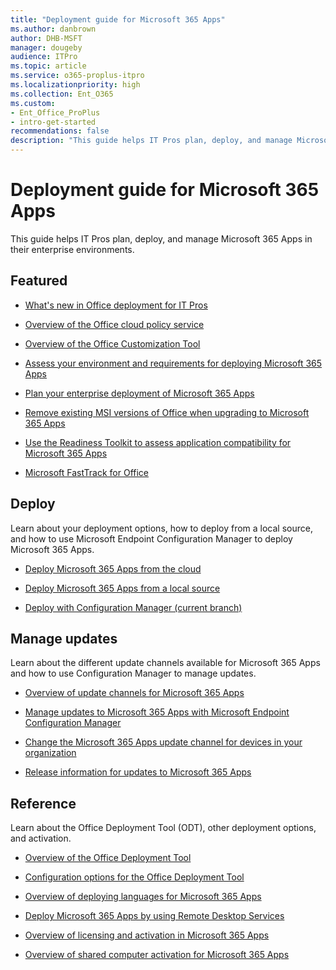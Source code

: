 ```yaml
---
title: "Deployment guide for Microsoft 365 Apps"
ms.author: danbrown
author: DHB-MSFT
manager: dougeby
audience: ITPro
ms.topic: article
ms.service: o365-proplus-itpro
ms.localizationpriority: high
ms.collection: Ent_O365
ms.custom: 
- Ent_Office_ProPlus
- intro-get-started
recommendations: false
description: "This guide helps IT Pros plan, deploy, and manage Microsoft 365 Apps in their enterprise environments."
---
```


# Deployment guide for Microsoft 365 Apps

 This guide helps IT Pros plan, deploy, and manage Microsoft 365 Apps in their enterprise environments.
  
## Featured

- [What's new in Office deployment for IT Pros](whats-new-office-it-pros.md)

- [Overview of the Office cloud policy service](admincenter/overview-office-cloud-policy-service.md)

- [Overview of the Office Customization Tool](admincenter/overview-office-customization-tool.md)

- [Assess your environment and requirements for deploying Microsoft 365 Apps](assess-microsoft-365-apps.md)
 
- [Plan your enterprise deployment of Microsoft 365 Apps](plan-microsoft-365-apps.md)

- [Remove existing MSI versions of Office when upgrading to Microsoft 365 Apps](upgrade-from-msi-version.md)
  
- [Use the Readiness Toolkit to assess application compatibility for Microsoft 365 Apps](readiness-toolkit-application-compatibility-microsoft-365-apps.md)
  
- [Microsoft FastTrack for Office](https://fasttrack.microsoft.com/office)
  
## Deploy

Learn about your deployment options, how to deploy from a local source, and how to use Microsoft Endpoint Configuration Manager to deploy Microsoft 365 Apps. 

- [Deploy Microsoft 365 Apps from the cloud](deploy-microsoft-365-apps-cloud.md)

- [Deploy Microsoft 365 Apps from a local source](deploy-microsoft-365-apps-local-source.md)

- [Deploy with Configuration Manager (current branch)](deploy-microsoft-365-apps-configuration-manager.md) 


## Manage updates

Learn about the different update channels available for Microsoft 365 Apps and how to use Configuration Manager to manage updates. 


- [Overview of update channels for Microsoft 365 Apps](overview-update-channels.md)

- [Manage updates to Microsoft 365 Apps with Microsoft Endpoint Configuration Manager](manage-microsoft-365-apps-updates-configuration-manager.md)

- [Change the Microsoft 365 Apps update channel for devices in your organization](change-update-channels.md) 

- [Release information for updates to Microsoft 365 Apps](/officeupdates/release-notes-microsoft365-apps)


## Reference

Learn about the Office Deployment Tool (ODT), other deployment options, and activation. 

- [Overview of the Office Deployment Tool](overview-office-deployment-tool.md)

- [Configuration options for the Office Deployment Tool](office-deployment-tool-configuration-options.md)

- [Overview of deploying languages for Microsoft 365 Apps](overview-deploying-languages-microsoft-365-apps.md)

- [Deploy Microsoft 365 Apps by using Remote Desktop Services](deploy-microsoft-365-apps-remote-desktop-services.md)

- [Overview of licensing and activation in Microsoft 365 Apps](overview-licensing-activation-microsoft-365-apps.md)

- [Overview of shared computer activation for Microsoft 365 Apps](overview-shared-computer-activation.md)
